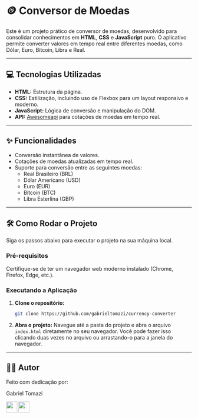 # 🪙 Conversor de Moedas

Este é um projeto prático de conversor de moedas, desenvolvido para consolidar conhecimentos em **HTML**, **CSS** e **JavaScript** puro. O aplicativo permite converter valores em tempo real entre diferentes moedas, como Dólar, Euro, Bitcoin, Libra e Real.

---

## 💻 Tecnologias Utilizadas

* **HTML:** Estrutura da página.
* **CSS:** Estilização, incluindo uso de Flexbox para um layout responsivo e moderno.
* **JavaScript:** Lógica de conversão e manipulação do DOM.
* **API:** [Awesomeapi](https://docs.awesomeapi.com.br/api-de-moedas) para cotações de moedas em tempo real.

---

## ✨ Funcionalidades

* Conversão instantânea de valores.
* Cotações de moedas atualizadas em tempo real.
* Suporte para conversão entre as seguintes moedas:
    * Real Brasileiro (BRL)
    * Dólar Americano (USD)
    * Euro (EUR)
    * Bitcoin (BTC)
    * Libra Esterlina (GBP)

---

## 🛠️ Como Rodar o Projeto

Siga os passos abaixo para executar o projeto na sua máquina local.

### Pré-requisitos
Certifique-se de ter um navegador web moderno instalado (Chrome, Firefox, Edge, etc.).

### Executando a Aplicação
1.  **Clone o repositório:**
    ```bash
    git clone https://github.com/gabrieltomazi/currency-converter
    ```

2.  **Abra o projeto:**
    Navegue até a pasta do projeto e abra o arquivo `index.html` diretamente no seu navegador. Você pode fazer isso clicando duas vezes no arquivo ou arrastando-o para a janela do navegador.

---

## 👨‍💻 Autor

Feito com dedicação por:

Gabriel Tomazi

<p style = "margin-right: 2px;">
<a  href="https://www.instagram.com/gabrieltomazi_" >
<img align="left" src="https://simpleicons.org/icons/instagram.svg" width="30px">
</a>

<a href="https://www.linkedin.com/in/gabriel-fernandes-tomazi-ab94a4324">
<img src="https://cdn-icons-png.flaticon.com/128/3536/3536569.png" width="30px">
</a>
</p>
